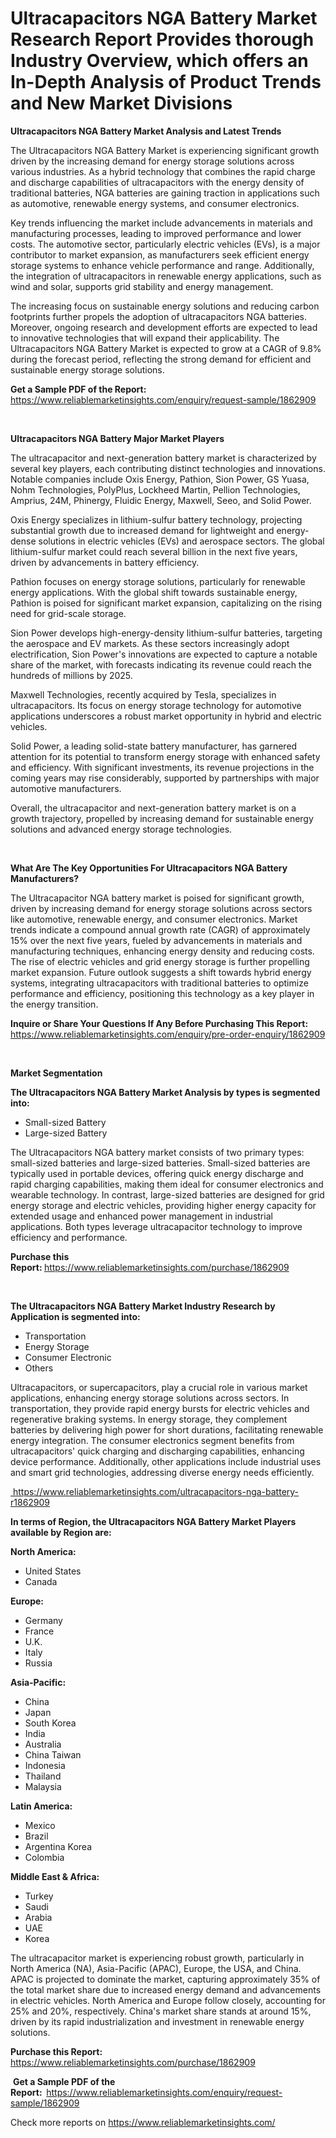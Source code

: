 <p><h1>Ultracapacitors NGA Battery Market Research Report Provides thorough Industry Overview, which offers an In-Depth Analysis of Product Trends and New Market Divisions</h1></p><p><strong>Ultracapacitors NGA Battery Market Analysis and Latest Trends</strong></p>
<p><p>The Ultracapacitors NGA Battery Market is experiencing significant growth driven by the increasing demand for energy storage solutions across various industries. As a hybrid technology that combines the rapid charge and discharge capabilities of ultracapacitors with the energy density of traditional batteries, NGA batteries are gaining traction in applications such as automotive, renewable energy systems, and consumer electronics.</p><p>Key trends influencing the market include advancements in materials and manufacturing processes, leading to improved performance and lower costs. The automotive sector, particularly electric vehicles (EVs), is a major contributor to market expansion, as manufacturers seek efficient energy storage systems to enhance vehicle performance and range. Additionally, the integration of ultracapacitors in renewable energy applications, such as wind and solar, supports grid stability and energy management.</p><p>The increasing focus on sustainable energy solutions and reducing carbon footprints further propels the adoption of ultracapacitors NGA batteries. Moreover, ongoing research and development efforts are expected to lead to innovative technologies that will expand their applicability. The Ultracapacitors NGA Battery Market is expected to grow at a CAGR of 9.8% during the forecast period, reflecting the strong demand for efficient and sustainable energy storage solutions.</p></p>
<p><strong>Get a Sample PDF of the Report:&nbsp;</strong> <a href="https://www.reliablemarketinsights.com/enquiry/request-sample/1862909?utm_campaign=2395&utm_medium=2&utm_source=Github&utm_content=ia&utm_term=14022025&utm_id=ultracapacitors-nga-battery">https://www.reliablemarketinsights.com/enquiry/request-sample/1862909</a></p>
<p>&nbsp;</p>
<p><strong>Ultracapacitors NGA Battery Major Market Players</strong></p>
<p><p>The ultracapacitor and next-generation battery market is characterized by several key players, each contributing distinct technologies and innovations. Notable companies include Oxis Energy, Pathion, Sion Power, GS Yuasa, Nohm Technologies, PolyPlus, Lockheed Martin, Pellion Technologies, Amprius, 24M, Phinergy, Fluidic Energy, Maxwell, Seeo, and Solid Power.</p><p>Oxis Energy specializes in lithium-sulfur battery technology, projecting substantial growth due to increased demand for lightweight and energy-dense solutions in electric vehicles (EVs) and aerospace sectors. The global lithium-sulfur market could reach several billion in the next five years, driven by advancements in battery efficiency.</p><p>Pathion focuses on energy storage solutions, particularly for renewable energy applications. With the global shift towards sustainable energy, Pathion is poised for significant market expansion, capitalizing on the rising need for grid-scale storage.</p><p>Sion Power develops high-energy-density lithium-sulfur batteries, targeting the aerospace and EV markets. As these sectors increasingly adopt electrification, Sion Power's innovations are expected to capture a notable share of the market, with forecasts indicating its revenue could reach the hundreds of millions by 2025.</p><p>Maxwell Technologies, recently acquired by Tesla, specializes in ultracapacitors. Its focus on energy storage technology for automotive applications underscores a robust market opportunity in hybrid and electric vehicles.</p><p>Solid Power, a leading solid-state battery manufacturer, has garnered attention for its potential to transform energy storage with enhanced safety and efficiency. With significant investments, its revenue projections in the coming years may rise considerably, supported by partnerships with major automotive manufacturers.</p><p>Overall, the ultracapacitor and next-generation battery market is on a growth trajectory, propelled by increasing demand for sustainable energy solutions and advanced energy storage technologies.</p></p>
<p>&nbsp;</p>
<p><strong>What Are The Key Opportunities For Ultracapacitors NGA Battery Manufacturers?</strong></p>
<p><p>The Ultracapacitor NGA battery market is poised for significant growth, driven by increasing demand for energy storage solutions across sectors like automotive, renewable energy, and consumer electronics. Market trends indicate a compound annual growth rate (CAGR) of approximately 15% over the next five years, fueled by advancements in materials and manufacturing techniques, enhancing energy density and reducing costs. The rise of electric vehicles and grid energy storage is further propelling market expansion. Future outlook suggests a shift towards hybrid energy systems, integrating ultracapacitors with traditional batteries to optimize performance and efficiency, positioning this technology as a key player in the energy transition.</p></p>
<p><strong>Inquire or Share Your Questions If Any Before Purchasing This Report:</strong> <a href="https://www.reliablemarketinsights.com/enquiry/pre-order-enquiry/1862909?utm_campaign=2395&utm_medium=2&utm_source=Github&utm_content=ia&utm_term=14022025&utm_id=ultracapacitors-nga-battery">https://www.reliablemarketinsights.com/enquiry/pre-order-enquiry/1862909</a></p>
<p>&nbsp;</p>
<p><strong>Market Segmentation</strong></p>
<p><strong>The Ultracapacitors NGA Battery Market Analysis by types is segmented into:</strong></p>
<p><ul><li>Small-sized Battery</li><li>Large-sized Battery</li></ul></p>
<p><p>The Ultracapacitors NGA battery market consists of two primary types: small-sized batteries and large-sized batteries. Small-sized batteries are typically used in portable devices, offering quick energy discharge and rapid charging capabilities, making them ideal for consumer electronics and wearable technology. In contrast, large-sized batteries are designed for grid energy storage and electric vehicles, providing higher energy capacity for extended usage and enhanced power management in industrial applications. Both types leverage ultracapacitor technology to improve efficiency and performance.</p></p>
<p><strong>Purchase this Report:&nbsp;</strong><a href="https://www.reliablemarketinsights.com/purchase/1862909?utm_campaign=2395&utm_medium=2&utm_source=Github&utm_content=ia&utm_term=14022025&utm_id=ultracapacitors-nga-battery">https://www.reliablemarketinsights.com/purchase/1862909</a></p>
<p>&nbsp;</p>
<p><strong>The Ultracapacitors NGA Battery Market Industry Research by Application is segmented into:</strong></p>
<p><ul><li>Transportation</li><li>Energy Storage</li><li>Consumer Electronic</li><li>Others</li></ul></p>
<p><p>Ultracapacitors, or supercapacitors, play a crucial role in various market applications, enhancing energy storage solutions across sectors. In transportation, they provide rapid energy bursts for electric vehicles and regenerative braking systems. In energy storage, they complement batteries by delivering high power for short durations, facilitating renewable energy integration. The consumer electronics segment benefits from ultracapacitors' quick charging and discharging capabilities, enhancing device performance. Additionally, other applications include industrial uses and smart grid technologies, addressing diverse energy needs efficiently.</p></p>
<p><a href="https://www.reliablemarketinsights.com/ultracapacitors-nga-battery-r1862909?utm_campaign=2395&utm_medium=2&utm_source=Github&utm_content=ia&utm_term=14022025&utm_id=ultracapacitors-nga-battery">&nbsp;https://www.reliablemarketinsights.com/ultracapacitors-nga-battery-r1862909</a></p>
<p><strong>In terms of Region, the Ultracapacitors NGA Battery Market Players available by Region are:</strong></p>
<p>
    <p> <strong> North America: </strong>
        <ul>
            <li>United States</li>
            <li>Canada</li>
        </ul>
        </p> 
    <p> <strong> Europe: </strong>
        <ul>
            <li>Germany</li>
            <li>France</li>
            <li>U.K.</li>
            <li>Italy</li>
            <li>Russia</li>
        </ul>
        </p> 
    <p> <strong> Asia-Pacific: </strong>
        <ul>
            <li>China</li>
            <li>Japan</li>
            <li>South Korea</li>
            <li>India</li>
            <li>Australia</li>
            <li>China Taiwan</li>
            <li>Indonesia</li>
            <li>Thailand</li>
            <li>Malaysia</li>
        </ul>
        </p> 
    <p> <strong> Latin America: </strong>
        <ul>
            <li>Mexico</li>
            <li>Brazil</li>
            <li>Argentina Korea</li>
            <li>Colombia</li>
        </ul>
        </p> 
    <p> <strong> Middle East & Africa: </strong>
        <ul>
            <li>Turkey</li>
            <li>Saudi</li>
            <li>Arabia</li>
            <li>UAE</li>
            <li>Korea</li>
        </ul>
    </p>
    </p>
<p><p>The ultracapacitor market is experiencing robust growth, particularly in North America (NA), Asia-Pacific (APAC), Europe, the USA, and China. APAC is projected to dominate the market, capturing approximately 35% of the total market share due to increased energy demand and advancements in electric vehicles. North America and Europe follow closely, accounting for 25% and 20%, respectively. China's market share stands at around 15%, driven by its rapid industrialization and investment in renewable energy solutions.</p></p>
<p><strong>Purchase this Report: </strong><a href="https://www.reliablemarketinsights.com/purchase/1862909?utm_campaign=2395&utm_medium=2&utm_source=Github&utm_content=ia&utm_term=14022025&utm_id=ultracapacitors-nga-battery">https://www.reliablemarketinsights.com/purchase/1862909</a></p>
<p>&nbsp;<strong>Get a Sample PDF of the Report:&nbsp;&nbsp;</strong><a href="https://www.reliablemarketinsights.com/enquiry/request-sample/1862909?utm_campaign=2395&utm_medium=2&utm_source=Github&utm_content=ia&utm_term=14022025&utm_id=ultracapacitors-nga-battery">https://www.reliablemarketinsights.com/enquiry/request-sample/1862909</a></p>
<p><strong></strong></p>
<p>Check more reports on <a href="https://www.reliablemarketinsights.com/?utm_campaign=2395&utm_medium=2&utm_source=Github&utm_content=ia&utm_term=14022025&utm_id=ultracapacitors-nga-battery">https://www.reliablemarketinsights.com/</a></p>